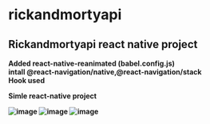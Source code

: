# rickandmortyapi
## Rickandmortyapi  react native project

<b> Added  react-native-reanimated (babel.config.js) <br/> 
intall @react-navigation/native,@react-navigation/stack <br/>
Hook used

Simle react-native project 

![image](https://user-images.githubusercontent.com/27009360/183292160-8ff073dc-845e-4186-b538-63f69b4650c0.png)
![image](https://user-images.githubusercontent.com/27009360/183292183-7bcdad3c-6310-43e4-b8ee-4e9834716d9b.png)
![image](https://user-images.githubusercontent.com/27009360/183292200-3501a115-2036-4da8-8c64-5885ddea6d82.png)